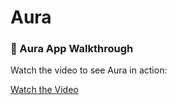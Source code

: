 # Aura

### 🎥 Aura App Walkthrough  
Watch the video to see Aura in action:  

[Watch the Video](https://drive.google.com/file/d/1Slh9lwZ3kZu7xydkDmGRYXFXMXlxLq6q/view?pli=1)
